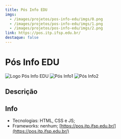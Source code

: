 ```yaml
---
title: Pós Info EDU
imgs:
  - /images/projetos/pos-info-edu/imgs/0.png
  - /images/projetos/pos-info-edu/imgs/1.png
  - /images/projetos/pos-info-edu/imgs/2.png
link: https://pos.itp.ifsp.edu.br/
destaque: false
---
```

# Pós Info EDU

![Logo Pós Info EDU](/projetos/logo-posInfo.png)
![Pós Info1](/projetos/posInfo-img1.png)
![Pós Info2](/projetos/posInfo-img2.png)

## Descrição

## Info

- Tecnologias: HTML, CSS e JS;
- Frameworks: nenhum;
  [https://pos.itp.ifsp.edu.br/](https://pos.itp.ifsp.edu.br/)

